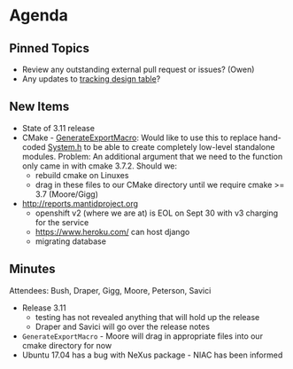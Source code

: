 Agenda
======

Pinned Topics
-------------
* Review any outstanding external pull request or issues? (Owen)
* Any updates to [tracking design table](https://github.com/mantidproject/documents/blob/master/Project-Management/TechnicalSteeringCommittee/reports/TSC-TrackingDesignProposals.md)?

New Items
---------

* State of 3.11 release
* CMake - [GenerateExportMacro](https://cmake.org/cmake/help/v3.7/module/GenerateExportHeader.html): Would like to use this to replace hand-coded [System.h](https://github.com/mantidproject/mantid/blob/master/Framework/Kernel/inc/MantidKernel/System.h) to be able to create completely low-level standalone modules. Problem: An additional argument that we need to the function only came in with cmake 3.7.2. Should we:
  - rebuild cmake on Linuxes
  - drag in these files to our CMake directory until we require cmake >= 3.7 (Moore/Gigg)
* http://reports.mantidproject.org 
  - openshift v2 (where we are at) is EOL on Sept 30 with v3 charging for the service
  - https://www.heroku.com/ can host django
  - migrating database

Minutes
-------

Attendees: Bush, Draper, Gigg, Moore, Peterson, Savici

* Release 3.11
  - testing has not revealed anything that will hold up the release
  - Draper and Savici will go over the release notes
* `GenerateExportMacro` - Moore will drag in appropriate files into our cmake directory for now
* Ubuntu 17.04 has a bug with NeXus package - NIAC has been informed

